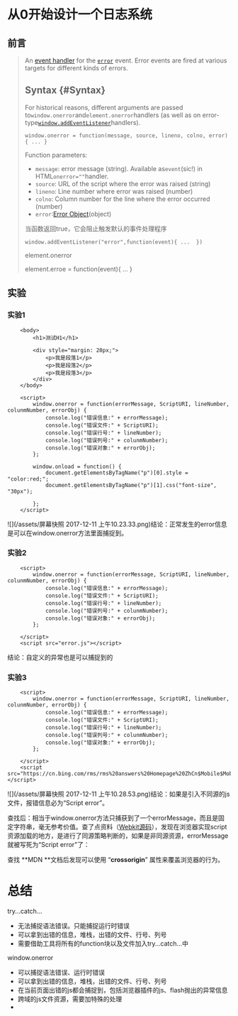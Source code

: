 # 从0开始设计一个日志系统

## 前言

> An [event handler](https://developer.mozilla.org/en-US/docs/Web/Guide/Events/Event_handlers) for the   [`error`](https://developer.mozilla.org/en-US/docs/Web/Events/error)  event. Error events are fired at various targets for different kinds of errors.
>
> ## Syntax {#Syntax}
>
> For historical reasons, different arguments are passed to`window.onerror`and`element.onerror`handlers \(as well as on error-type[`window.addEventListener`](https://developer.mozilla.org/en-US/docs/Web/API/Window/addEventListener)handlers\).
>
> `window.onerror = function(message, source, lineno, colno, error) { ... }`
>
> Function parameters:
>
> * `message`: error message \(string\). Available as`event`\(sic!\) in HTML`onerror=""`handler.
> * `source`: URL of the script where the error was raised \(string\)
> * `lineno`: Line number where error was raised \(number\)
> * `colno`: Column number for the line where the error occurred \(number\)
> * `error`:[Error Object](https://developer.mozilla.org/en-US/docs/Web/JavaScript/Reference/Global_Objects/Error)\(object\)
>
> 当函数返回true，它会阻止触发默认的事件处理程序
>
> ```
> window.addEventListener("error",function(event){ ...  })
> ```
>
> element.onerror
>
> element.erroe = function\(event\){  ... }

## 实验

### 实验1

```
    <body>
        <h1>测试H1</h1>

        <div style="margin: 20px;">
            <p>我是段落1</p>
            <p>我是段落2</p>
            <p>我是段落3</p>
        </div>
    </body>

    <script>
        window.onerror = function(errorMessage, ScriptURI, lineNumber, colunmNumber, errorObj) {
            console.log("错误信息:" + errorMessage);
            console.log("错误文件:" + ScriptURI);
            console.log("错误行号:" + lineNumber);
            console.log("错误列号:" + colunmNumber);
            console.log("错误对象:" + errorObj);
        };

        window.onload = function() {
            document.getElementsByTagName("p")[0].style = "color:red;";
            document.getElementsByTagName("p")[1].css("font-size", "30px");

        };
    </script>
```

![](/assets/屏幕快照 2017-12-11 上午10.23.33.png)结论：正常发生的error信息是可以在window.onerror方法里面捕捉到。

### 实验2

```
    <script>
        window.onerror = function(errorMessage, ScriptURI, lineNumber, colunmNumber, errorObj) {
            console.log("错误信息:" + errorMessage);
            console.log("错误文件:" + ScriptURI);
            console.log("错误行号:" + lineNumber);
            console.log("错误列号:" + colunmNumber);
            console.log("错误对象:" + errorObj);
        };

    </script>
    <script src="error.js"></script>
```

结论：自定义的异常也是可以捕捉到的

### 实验3

```
    <script>
        window.onerror = function(errorMessage, ScriptURI, lineNumber, colunmNumber, errorObj) {
            console.log("错误信息:" + errorMessage);
            console.log("错误文件:" + ScriptURI);
            console.log("错误行号:" + lineNumber);
            console.log("错误列号:" + colunmNumber);
            console.log("错误对象:" + errorObj);
        };

    </script>
    <script src="https://cn.bing.com/rms/rms%20answers%20Homepage%20ZhCn$Mobile$MobileRichHomepageV2/cj,nj/0b7b8145/637a1b58.js"></script>
```

![](/assets/屏幕快照 2017-12-11 上午10.28.53.png)结论：如果是引入不同源的js文件，报错信息必为“Script error”。

查找后：相当于window.onerror方法只捕获到了一个errorMessage，而且是固定字符串，毫无参考价值。查了点资料（[Webkit源码](http://trac.webkit.org/browser/branches/chromium/648/Source/WebCore/dom/ScriptExecutionContext.cpp?rev=77122#L301)），发现在浏览器实现script资源加载的地方，是进行了同源策略判断的，如果是非同源资源，errorMessage就被写死为“Script error”了：

查找 **MDN **文档后发现可以使用 “**crossorigin**” 属性来覆盖浏览器的行为。

# 总结

try...catch...

* 无法捕捉语法错误。只能捕捉运行时错误
* 可以拿到出错的信息，堆栈，出错的文件、行号、列号
* 需要借助工具将所有的function块以及文件加入try...catch...中

window.onerror

* 可以捕捉语法错误、运行时错误
* 可以拿到出错的信息，堆栈，出错的文件、行号、列号
* 在当前页面出错的js都会捕捉到，包括浏览器插件的js、flash抛出的异常信息
* 跨域的js文件资源，需要加特殊的处理
* 


